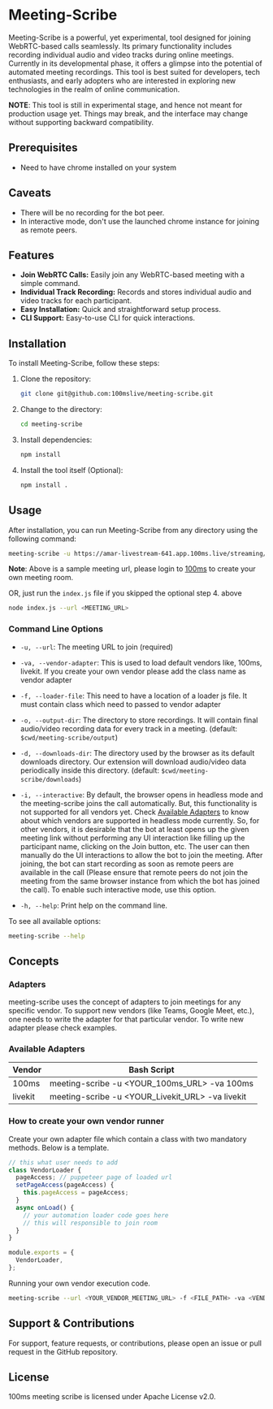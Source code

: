 # Meeting-Scribe

Meeting-Scribe is a powerful, yet experimental, tool designed for joining WebRTC-based calls seamlessly. Its primary functionality includes recording individual audio and video tracks during online meetings. Currently in its developmental phase, it offers a glimpse into the potential of automated meeting recordings. This tool is best suited for developers, tech enthusiasts, and early adopters who are interested in exploring new technologies in the realm of online communication.

**NOTE**: This tool is still in experimental stage, and hence not meant for production usage yet. Things may break, and the interface may change without supporting backward compatibility.

## Prerequisites

- Need to have chrome installed on your system

## Caveats

- There will be no recording for the bot peer.
- In interactive mode, don't use the launched chrome instance for joining as remote peers.

## Features

- **Join WebRTC Calls:** Easily join any WebRTC-based meeting with a simple command.
- **Individual Track Recording:** Records and stores individual audio and video tracks for each participant.
- **Easy Installation:** Quick and straightforward setup process.
- **CLI Support:** Easy-to-use CLI for quick interactions.

## Installation

To install Meeting-Scribe, follow these steps:

1. Clone the repository:
   ```bash
   git clone git@github.com:100mslive/meeting-scribe.git
   ```
2. Change to the directory:
   ```bash
   cd meeting-scribe
   ```
3. Install dependencies:
   ```bash
   npm install
   ```
4. Install the tool itself (Optional):
   ```bash
   npm install .
   ```

## Usage

After installation, you can run Meeting-Scribe from any directory using the following command:

```bash
meeting-scribe -u https://amar-livestream-641.app.100ms.live/streaming/meeting/dcm-zlrx-pee -va 100ms
```

**Note**: Above is a sample meeting url, please login to [100ms](https://dashboard.100ms.live/) to create your own meeting room.

OR, just run the `index.js` file if you skipped the optional step 4. above

```bash
node index.js --url <MEETING_URL>
```

### Command Line Options

- `-u, --url`: The meeting URL to join (required)

- `-va, --vendor-adapter`: This is used to load default vendors like, 100ms, livekit. If you create your own vendor please add the class name as vendor adapter

- `-f, --loader-file`: This need to have a location of a loader js file. It must contain class which need to passed to vendor adapter

- `-o, --output-dir`: The directory to store recordings. It will contain final audio/video recording data for every track in a meeting. (default: `$cwd/meeting-scribe/output`)

- `-d, --downloads-dir`: The directory used by the browser as its default downloads directory. Our extension will download audio/video data periodically inside this directory. (default: `$cwd/meeting-scribe/downloads`)

- `-i, --interactive`: By default, the browser opens in headless mode and the meeting-scribe joins the call automatically. But, this functionality is not supported for all vendors yet. Check [Available Adapters](#available-adapters) to know about which vendors are supported in headless mode currently. So, for other vendors, it is desirable that the bot at least opens up the given meeting link without performing any UI interaction like filling up the participant name, clicking on the Join button, etc. The user can then manually do the UI interactions to allow the bot to join the meeting. After joining, the bot can start recording as soon as remote peers are available in the call (Please ensure that remote peers do not join the meeting from the same browser instance from which the bot has joined the call). To enable such interactive mode, use this option.

- `-h, --help`: Print help on the command line.

To see all available options:

```bash
meeting-scribe --help
```

## Concepts

### Adapters

meeting-scribe uses the concept of adapters to join meetings for any specific vendor. To support new vendors (like Teams, Google Meet, etc.), one needs to write the adapter for that particular vendor. To write new adapter please check examples.

### Available Adapters

Vendor | Bash Script
--- | --- 
100ms   | meeting-scribe -u <YOUR_100ms_URL> -va 100ms
livekit | meeting-scribe -u <YOUR_Livekit_URL> -va livekit

### How to create your own vendor runner

Create your own adapter file which contain a class with two mandatory methods. Below is a template.

```js
// this what user needs to add
class VendorLoader {
  pageAccess; // puppeteer page of loaded url
  setPageAccess(pageAccess) {
    this.pageAccess = pageAccess;
  }
  async onLoad() {
    // your automation loader code goes here
    // this will responsible to join room
  }
}

module.exports = {
  VendorLoader,
};
```

Running your own vendor execution code.

```bash
meeting-scribe --url <YOUR_VENDOR_MEETING_URL> -f <FILE_PATH> -va <VENDOR_CODE_CLASSNAME || VendorLoader>
```

## Support & Contributions

For support, feature requests, or contributions, please open an issue or pull request in the GitHub repository.

## License

100ms meeting scribe is licensed under Apache License v2.0.
